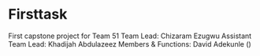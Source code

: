 # Firsttask
First capstone project for Team 51
Team Lead: Chizaram Ezugwu
Assistant Team Lead: Khadijah Abdulazeez
Members & Functions: David Adekunle ()  

